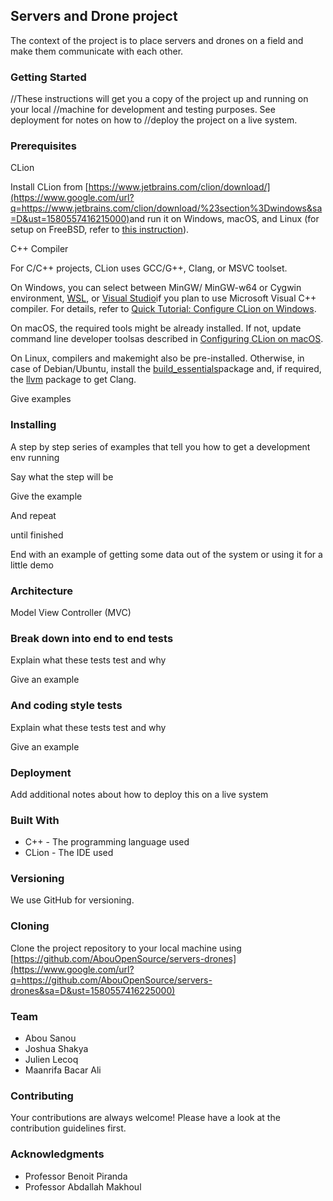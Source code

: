 ## <span class="c13 c19 c22">Servers and Drone project</span>

<span class="c10">The context of the project is to place servers and drones on a field and make them communicate with each other.</span>

<span class="c8"></span>

### <span class="c18 c13">Getting Started</span>

<span class="c10">//</span><span class="c8">These instructions will get you a copy of the project up and running on your local //machine for development and testing purposes. See deployment for notes on how to //deploy the project on a live system.</span>

### <span class="c18 c13">Prerequisites</span>

<span class="c13 c27"></span>

<span class="c7">CLion</span>

<span class="c7"></span>

<span class="c2">Install CLion from</span> <span class="c5 c29">[https://www.jetbrains.com/clion/download/](https://www.google.com/url?q=https://www.jetbrains.com/clion/download/%23section%3Dwindows&sa=D&ust=1580557416215000)</span><span class="c2">and run it on Windows, macOS, and Linux (for setup on FreeBSD, refer to</span> <span class="c1 c5">[this instruction](https://www.google.com/url?q=https://intellij-support.jetbrains.com/hc/en-us/articles/206525024-How-to-start-CLion-on-FreeBSD-&sa=D&ust=1580557416216000)</span><span class="c2 c13">).</span>

<span class="c2 c13"></span>

<span class="c28">C++ Compiler</span>

<span class="c6 c13">For C/C++ projects, CLion uses GCC/G++, Clang, or MSVC toolset.</span>

<span class="c6">On Windows, you can select between MinGW/ MinGW-w64 or Cygwin environment,</span> <span class="c1">[WSL](https://www.google.com/url?q=https://docs.microsoft.com/en-us/windows/wsl/install-win10&sa=D&ust=1580557416217000)</span><span class="c6">, or</span> <span class="c1">[Visual Studio](https://www.google.com/url?q=https://visualstudio.microsoft.com/&sa=D&ust=1580557416217000)</span><span class="c6">if you plan to use Microsoft Visual C++ compiler. For details, refer to</span> <span class="c1">[Quick Tutorial: Configure CLion on Windows](https://www.google.com/url?q=https://www.jetbrains.com/help/clion/quick-tutorial-on-configuring-clion-on-windows.html&sa=D&ust=1580557416218000)</span><span class="c6 c13">.</span>

<span class="c6">On macOS, the required tools might be already installed. If not, update</span> <span class="c6 c24">command line developer tools</span><span class="c6">as described in</span> <span class="c1">[Configuring CLion on macOS](https://www.google.com/url?q=https://www.jetbrains.com/help/clion/quick-tutorial-on-configuring-clion-on-macos.html%23reqtools&sa=D&ust=1580557416218000)</span><span class="c6 c13">.</span>

<span class="c6">On Linux, compilers and</span> <span class="c6 c24">make</span><span class="c6">might also be pre-installed. Otherwise, in case of Debian/Ubuntu, install the</span> <span class="c1">[build_essentials](https://www.google.com/url?q=https://packages.ubuntu.com/xenial/build-essential&sa=D&ust=1580557416219000)</span><span class="c6">package and, if required, the</span> <span class="c1">[llvm](https://www.google.com/url?q=http://apt.llvm.org/&sa=D&ust=1580557416219000)</span><span class="c6 c13"> package to get Clang.</span>

<span class="c8"></span>

<span class="c7">Give examples</span>

<span class="c7"></span>

### <span class="c18 c13">Installing</span>

<span class="c8">A step by step series of examples that tell you how to get a development env running</span>

<span class="c8">Say what the step will be</span>

<span class="c7">Give the example</span>

<span class="c7"></span>

<span class="c8">And repeat</span>

<span class="c7">until finished</span>

<span class="c7"></span>

<span class="c8">End with an example of getting some data out of the system or using it for a little demo</span>

### <span class="c19">Architecture</span>

<span class="c10">Model View Controller (MVC)</span>

### <span class="c12">Break down into end to end tests</span>

<span class="c8">Explain what these tests test and why</span>

<span class="c7">Give an example</span>

<span class="c7"></span>

### <span class="c12">And coding style tests</span>

<span class="c8">Explain what these tests test and why</span>

<span class="c7">Give an example</span>

<span class="c7"></span>

### <span class="c13 c18">Deployment</span>

<span class="c8">Add additional notes about how to deploy this on a live system</span>

### <span class="c18 c13">Built With</span>

*   <span class="c10">C++</span><span class="c8"> - The programming language used</span>
*   <span class="c8">CLion - The IDE used</span>

### <span class="c18 c13">Versioning</span>

<span class="c8">We use GitHub for versioning.</span>

### <span class="c18 c13">Cloning</span>

<span class="c10">Clone the project repository to your local machine using</span> <span class="c30">[https://github.com/AbouOpenSource/servers-drones](https://www.google.com/url?q=https://github.com/AbouOpenSource/servers-drones&sa=D&ust=1580557416225000)</span>

### <span class="c19">Team</span>

*   <span class="c8">Abou Sanou</span>
*   <span class="c8">Joshua Shakya</span>
*   <span class="c8">Julien Lecoq</span>
*   <span class="c8">Maanrifa Bacar Ali</span>

<span class="c8"></span>

### <span class="c19">Contributing</span>

<span class="c8">Your contributions are always welcome! Please have a look at the contribution guidelines first.</span>

<span class="c8"></span>

### <span class="c18 c13">Acknowledgments</span>

*   <span class="c8">Professor Benoit Piranda</span>
*   <span class="c8">Professor Abdallah Makhoul</span>

